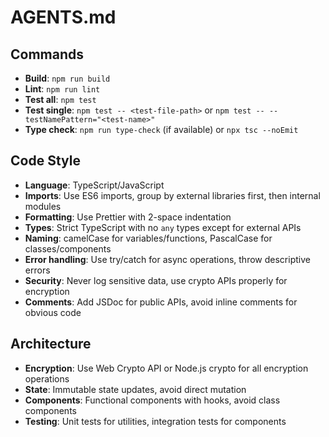 # AGENTS.md

## Commands
- **Build**: `npm run build`
- **Lint**: `npm run lint`
- **Test all**: `npm test`
- **Test single**: `npm test -- <test-file-path>` or `npm test -- --testNamePattern="<test-name>"`
- **Type check**: `npm run type-check` (if available) or `npx tsc --noEmit`

## Code Style
- **Language**: TypeScript/JavaScript
- **Imports**: Use ES6 imports, group by external libraries first, then internal modules
- **Formatting**: Use Prettier with 2-space indentation
- **Types**: Strict TypeScript with no `any` types except for external APIs
- **Naming**: camelCase for variables/functions, PascalCase for classes/components
- **Error handling**: Use try/catch for async operations, throw descriptive errors
- **Security**: Never log sensitive data, use crypto APIs properly for encryption
- **Comments**: Add JSDoc for public APIs, avoid inline comments for obvious code

## Architecture
- **Encryption**: Use Web Crypto API or Node.js crypto for all encryption operations
- **State**: Immutable state updates, avoid direct mutation
- **Components**: Functional components with hooks, avoid class components
- **Testing**: Unit tests for utilities, integration tests for components